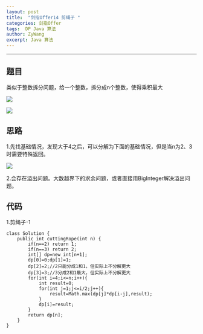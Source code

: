 ```yaml
---
layout: post
title:  "剑指Offer14 剪绳子 "
categories: 剑指Offer
tags:  DP Java 算法
author: ZyWang
excerpt: Java 算法 
---
```


****
## 题目 ##

类似于整数拆分问题，给一个整数，拆分成n个整数，使得乘积最大

![](https://s1.ax1x.com/2020/07/25/UzPUHg.jpg)

![](https://s1.ax1x.com/2020/07/25/UzEpFg.jpg)

## 思路 ##

1.先找基础情况，发现大于4之后，可以分解为下面的基础情况，但是当n为2、3时需要特殊返回。

![](https://s1.ax1x.com/2020/07/25/UzAHWd.jpg)

2.会存在溢出问题。大数越界下的求余问题，或者直接用BigInteger解决溢出问题。

## 代码 ##

1.剪绳子-1	

	class Solution {
	    public int cuttingRope(int n) {
	        if(n==2) return 1;
	        if(n==3) return 2;
	        int[] dp=new int[n+1];
	        dp[0]=0;dp[1]=1;
			dp[2]=2;//2只能分成1和1，但实际上不分解更大
			dp[3]=3;//3分成2和1最大，但实际上不分解更大
	        for(int i=4;i<=n;i++){
	            int result=0;
	            for(int j=1;j<=i/2;j++){
	                result=Math.max(dp[j]*dp[i-j],result);
	            }
	            dp[i]=result;
	        }
	        return dp[n];
	    }
	}